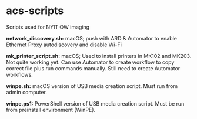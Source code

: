 # acs-scripts

Scripts used for NYIT OW imaging

**network_discovery.sh:** macOS; push with ARD & Automator to enable Ethernet Proxy autodiscovery and disable Wi-Fi

**mk_printer_script.sh:** macOS; Used to install printers in MK102 and MK203. Not quite working yet.  Can use Automator to create workflow to copy correct file plus run commands manually. Still need to create Automator workflows.

**winpe.sh:** macOS version of USB media creation script. Must run from admin computer.

**winpe.ps1:** PowerShell version of USB media creation script. Must be run from preinstall environment (WinPE).
